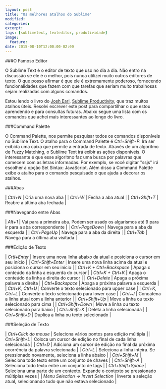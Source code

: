 ```yaml
---
layout: post
title: "Os melhores atalhos do Sublime"
modified:
categories: 
excerpt:
tags: [sublimetext, texteditor, produtividade]
image:
  feature:
date: 2015-08-10T12:00:00-02:00
---
```


###O Famoso Editor

O Sublime Text é o editor de texto que uso no dia a dia. Não entro na discussão se ele é o melhor, pois nunca utilizei muito outros editores de texto. 
O que posso afirmar é que ele é extremamente poderoso, fornecendo funcionalidades que fazem com que tarefas que seriam muito trabalhosas sejam realizadas com alguns comandos. 

Estou lendo o livro do [Josh Earl](https://twitter.com/josh_earl), [Sublime Productivity](https://leanpub.com/sublime-productivity), que traz muitos atalhos úteis. Resolvi escrever este post para compartilhar o que estou aprendendo e para consultas futuras. Abaixo segue uma lista com os comandos que achei mais interessantes ao longo do livro.

###Command Palette

O Command Palette, nos permite pesquisar todos os comandos disponíveis no Sublime Text. O atalho para o Command Palette é *Ctrl+Shift+P*. Irá ser exibida uma caixa que permite a entrada de texto. Através de um algoritmo de Fuzzy Matching, o Sublime Text irá exibir as ações disponíveis. O interessante é que esse algoritmo faz uma
busca por palavras que comecem com as letras informadas. Por exemplo, se você digitar "ssjs" irá escolher a opção Set Sintax: JavaScript. Além disso a Command Palette exibe o atalho para o comando pesquisado o que ajuda a decorar os atalhos.

###Abas

| *Ctrl+N* | Cria uma nova aba |
| *Ctrl+W* | Fecha a aba atual |
| *Ctrl+Shift+T* | Reabre a última aba fechada |

###Navegando entre Abas

| *Alt+1* | Vai para a primeira aba. Podem ser usado os algarismos até 9 para ir para a aba correspondente |
| *Ctrl+PageDown* | Navega para a aba da esquerda |
| *Ctrl+PageUp* | Navega para a aba da direita |
| *Ctrl+Tab* | Navega para a última aba visitada |

###Edição de Texto 

| *Crtl+Enter* | Insere uma nova linha abaixo da atual e posiciona o cursor em seu início |
| *Ctrl+Shift+Enter* | Insere uma nova linha acima da atual e posiciona o cursor em seu início |
| *Ctrl+K + Ctrl+Backspace* | Apaga o conteúdo da linha a esquerda do cursor |
| *Ctrl+K + Ctrl+K* | Apaga o conteúdo da linha a direita do cursor |
| *Ctrl+Delete* | Apaga a próxima palavra a direita |
| *Ctrl+Backspace* | Apaga a próxima palavra a esquerda |
| *Ctrl+K, Ctrl+U* | Converte o texto selecionado para upper case |
| *Ctrl+K, Ctrl+L* | Converte o texto selecionado para lower case |
| *Ctrl+J* | Concatena a linha atual com a linha anterior |
| *Ctrl+Shift+Up* | Move a linha ou texto selecionado para cima  |
| *Ctrl+Shift+Down* | Move a linha ou texto selecionado para baixo |
| *Ctrl+Shift+K* | Deleta a linha selecionada |
| *Ctrl+Shift+D* | Duplica a linha ou texto selecionado |

###Seleção de Texto 

| *Ctrl+Click do mouse* | Seleciona vários pontos para edição múltipla |
| *Ctrl+Shift+L* | Coloca um cursor de edição no final de cada linha selecionada |
| *Ctrl+D* | Adiciona um cursor de edição no final da próxima ocorrência da palavra selecionada |
| *Ctrl+L* | Seleciona a linha inteira. Se pressionado novamente, seleciona a linha abaixo |
| *Ctrl+Shift+M* | Seleciona todo texto entre um conjunto de chaves |
| *Ctrl+Shift+A* | Seleciona todo texto entre um conjunto de tags |
| *Ctrl+Shift+Space* | Seleciona uma parte de um contexto. Expande o contexto se pressionado múltiplas vezes |
| *Menu Selection -> Invert Selection* | Inverte a seleção atual, selecionando tudo que não estava selecionado |